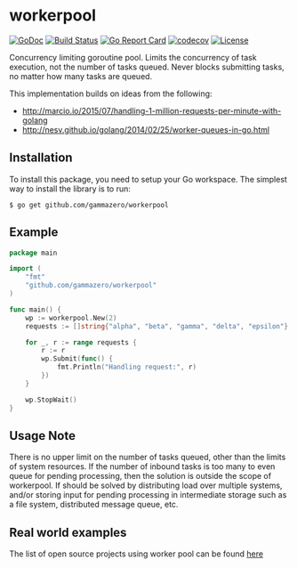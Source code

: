 # workerpool

[![GoDoc](https://pkg.go.dev/badge/github.com/gammazero/workerpool)](https://pkg.go.dev/github.com/gammazero/workerpool)
[![Build Status](https://github.com/gammazero/workerpool/actions/workflows/go.yml/badge.svg)](https://github.com/gammazero/workerpool/actions/workflows/go.yml)
[![Go Report Card](https://goreportcard.com/badge/github.com/gammazero/workerpool)](https://goreportcard.com/report/github.com/gammazero/workerpool)
[![codecov](https://codecov.io/gh/gammazero/workerpool/branch/master/graph/badge.svg)](https://codecov.io/gh/gammazero/workerpool)
[![License](https://img.shields.io/badge/License-MIT-blue.svg)](https://github.com/gammazero/workerpool/blob/master/LICENSE)

Concurrency limiting goroutine pool. Limits the concurrency of task execution, not the number of tasks queued. Never blocks submitting tasks, no matter how many tasks are queued.

This implementation builds on ideas from the following:

- http://marcio.io/2015/07/handling-1-million-requests-per-minute-with-golang
- http://nesv.github.io/golang/2014/02/25/worker-queues-in-go.html

## Installation
To install this package, you need to setup your Go workspace.  The simplest way to install the library is to run:
```
$ go get github.com/gammazero/workerpool
```

## Example
```go
package main

import (
	"fmt"
	"github.com/gammazero/workerpool"
)

func main() {
	wp := workerpool.New(2)
	requests := []string{"alpha", "beta", "gamma", "delta", "epsilon"}

	for _, r := range requests {
		r := r
		wp.Submit(func() {
			fmt.Println("Handling request:", r)
		})
	}

	wp.StopWait()
}
```

## Usage Note

There is no upper limit on the number of tasks queued, other than the limits of system resources.  If the number of inbound tasks is too many to even queue for pending processing, then the solution is outside the scope of workerpool.  If should be solved by distributing load over multiple systems, and/or storing input for pending processing in intermediate storage such as a file system, distributed message queue, etc.

## Real world examples

The list of open source projects using worker pool can be found [here](https://github.com/gammazero/workerpool/wiki#open-projects-using-workerpool)
